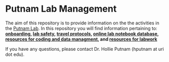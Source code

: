 # Putnam Lab Management

The aim of this repository is to provide information on the the activities in the [Putnam Lab](http://putnamlab.com/). In this repository you will find information pertaining to: **[onboarding](https://github.com/Putnam-Lab/Lab_Management/wiki/Onboarding), [lab safety](https://github.com/Putnam-Lab/Lab_Management/wiki/Lab-Safety), [travel protocols](https://github.com/Putnam-Lab/Lab_Management/wiki/Travel-Information), [online lab notebook database](https://github.com/Putnam-Lab/Lab_Management/wiki/Electronic-Lab-Notebooks), [resources for coding and data managment](https://github.com/Putnam-Lab/Lab_Management/tree/master/Bioinformatics_%26_Coding), and [resources for labwork]([https://github.com/Putnam-Lab/Lab_Management/tree/master/Lab_Resourses)** 

If you have any questions, please contact Dr. Hollie Putnam (hputnam at uri dot edu). 

